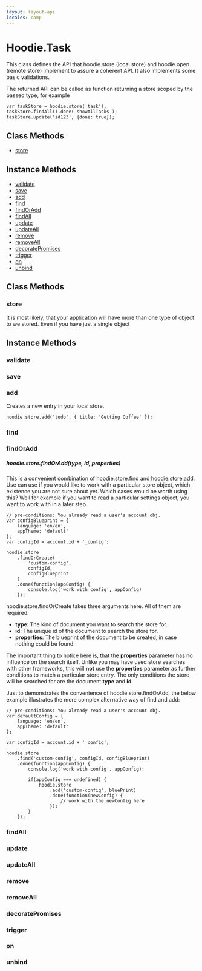 ```yaml
---
layout: layout-api
locales: camp
---
```


# Hoodie.Task

This class defines the API that hoodie.store (local store) and hoodie.open
(remote store) implement to assure a coherent API. It also implements some
basic validations.

The returned API can be called as function returning a store scoped by the
passed type, for example

<pre><code>var taskStore = hoodie.store('task');
taskStore.findAll().done( showAllTasks );
taskStore.update('id123', {done: true});
</code></pre>

## Class Methods
- [store](#store)

## Instance Methods
- [validate](#validate)
- [save](#save)
- [add](#add)
- [find](#find)
- [findOrAdd](#findOrAdd)
- [findAll](#findAll)
- [update](#update)
- [updateAll](#updateAll)
- [remove](#remove)
- [removeAll](#removeAll)
- [decoratePromises](#decoratePromises)
- [trigger](#trigger)
- [on](#on)
- [unbind](#unbind)




## Class Methods
### store<a id="store"></a>

It is most likely, that your application will have more than one type of object
to we stored. Even if you have just a single object

## Instance Methods

<a id="validate"></a>
### validate

<a id="save"></a>
### save

<a id="add"></a>
### add

Creates a new entry in your local store.

<pre><code>hoodie.store.add('todo', { title: 'Getting Coffee' });</code></pre>

<a id="find"></a>
### find

<a id="findOrAdd"></a>
### findOrAdd

##### hoodie.store.findOrAdd(type, id, properties)

This is a convenient combination of hoodie.store.find and hoodie.store.add. Use can
use if you would like to work with a particular store object, which existence
you are not sure about yet. Which cases would be worth using this?
Well for example if you want to read a particular settings object, you want to
work with in a later step.

<pre><code>// pre-conditions: You already read a user's account obj.
var configBlueprint = { 
    language: 'en/en', 
    appTheme: 'default' 
};
var configId = account.id + '_config';

hoodie.store
    .findOrCreate(
        'custom-config', 
        configId, 
        configBlueprint
    )
    .done(function(appConfig) { 
        console.log('work with config', appConfig) 
    });
</code></pre>

hoodie.store.findOrCreate takes three arguments here. All of them are required.

 * **type**: The kind of document you want to search the store for.
 * **id**: The unique id of the document to search the store for.
 * **properties**: The blueprint of the document to be created, in case nothing could be found.

The important thing to notice here is, that the **properties** parameter has no
influence on the search itself. Unlike you may have used store searches
with other frameworks, this will **not** use the **properties** parameter
as further conditions to match a particular store entry. The only conditions the
store will be searched for are the document **type** and **id**.

Just to demonstrates the convenience of hoodie.store.findOrAdd, the below example
illustrates the more complex alternative way of find and add:

<pre><code>// pre-conditions: You already read a user's account obj.
var defaultConfig = {
    language: 'en/en', 
    appTheme: 'default'
};

var configId = account.id + '_config';

hoodie.store
    .find('custom-config', configId, configBlueprint)
    .done(function(appConfig) {
        console.log('work with config', appConfig);

        if(appConfig === undefined) {
            hoodie.store
                .add('custom-config', bluePrint)
                .done(function(newConfig) {
                    // work with the newConfig here
                });
        }
    });
</code></pre>

<a id="findAll"></a>
### findAll

<a id="update"></a>
### update

<a id="updateAll"></a>
### updateAll

<a id="remove"></a>
### remove

<a id="removeAll"></a>
### removeAll

<a id="decoratePromises"></a>
### decoratePromises

<a id="trigger"></a>
### trigger

<a id="on"></a>
### on

<a id="unbind"></a>
### unbind
